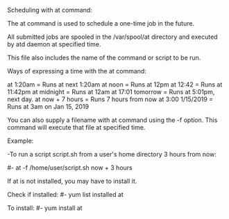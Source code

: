 Scheduling with at command: 

The at command is used to schedule a one-time job in
the future.

All submitted jobs are spooled in the /var/spool/at
directory and executed by atd daemon at specified time.

This file also includes the name of the command or
script to be run.

Ways of expressing a time with the at command: 

at 1:20am    =  Runs at next 1:20am
at noon	     =	Runs at 12pm
at 12:42     = 	Runs at 11:42pm
at midnight  = 	Runs at 12am
at 17:01 tomorrow  =  Runs at 5:01pm, next day.
at now + 7 hours  = Runs 7 hours from now
at 3:00 1/15/2019 = Runs at 3am on Jan 15, 2019



You can also supply a filename with at command using 
the -f option. This command will execute that file at
specified time.

Example: 

-To run a script script.sh from a user's home directory
3 hours from now: 

#- at -f /home/user/script.sh now + 3 hours

If at is not installed, you may have to install it.

Check if installed:
#- yum list installed at

To install: 
#- yum install at



















